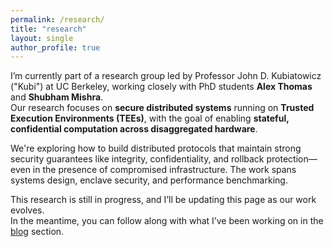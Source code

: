 ```yaml
---
permalink: /research/
title: "research"
layout: single
author_profile: true
---
```


I’m currently part of a research group led by Professor John D. Kubiatowicz ("Kubi") at UC Berkeley, working closely with PhD students **Alex Thomas** and **Shubham Mishra**.  
Our research focuses on **secure distributed systems** running on **Trusted Execution Environments (TEEs)**, with the goal of enabling **stateful, confidential computation across disaggregated hardware**.

We're exploring how to build distributed protocols that maintain strong security guarantees like integrity, confidentiality, and rollback protection—even in the presence of compromised infrastructure. The work spans systems design, enclave security, and performance benchmarking.

This research is still in progress, and I’ll be updating this page as our work evolves.  
In the meantime, you can follow along with what I’ve been working on in the [blog](/blog/) section.